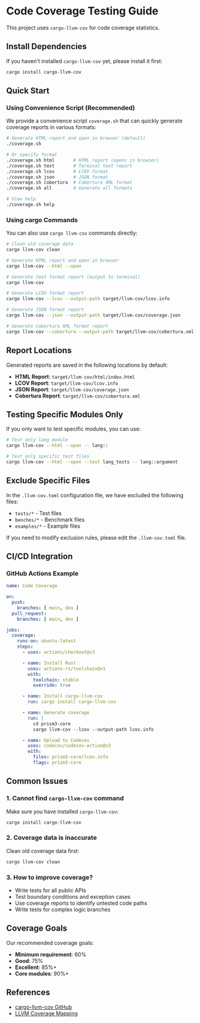 # Code Coverage Testing Guide

This project uses `cargo-llvm-cov` for code coverage statistics.

## Install Dependencies

If you haven't installed `cargo-llvm-cov` yet, please install it first:

```bash
cargo install cargo-llvm-cov
```

## Quick Start

### Using Convenience Script (Recommended)

We provide a convenience script `coverage.sh` that can quickly generate coverage reports in various formats:

```bash
# Generate HTML report and open in browser (default)
./coverage.sh

# Or specify format
./coverage.sh html       # HTML report (opens in browser)
./coverage.sh text       # Terminal text report
./coverage.sh lcov       # LCOV format
./coverage.sh json       # JSON format
./coverage.sh cobertura  # Cobertura XML format
./coverage.sh all        # Generate all formats

# View help
./coverage.sh help
```

### Using cargo Commands

You can also use `cargo llvm-cov` commands directly:

```bash
# Clean old coverage data
cargo llvm-cov clean

# Generate HTML report and open in browser
cargo llvm-cov --html --open

# Generate text format report (output to terminal)
cargo llvm-cov

# Generate LCOV format report
cargo llvm-cov --lcov --output-path target/llvm-cov/lcov.info

# Generate JSON format report
cargo llvm-cov --json --output-path target/llvm-cov/coverage.json

# Generate Cobertura XML format report
cargo llvm-cov --cobertura --output-path target/llvm-cov/cobertura.xml
```

## Report Locations

Generated reports are saved in the following locations by default:

- **HTML Report**: `target/llvm-cov/html/index.html`
- **LCOV Report**: `target/llvm-cov/lcov.info`
- **JSON Report**: `target/llvm-cov/coverage.json`
- **Cobertura Report**: `target/llvm-cov/cobertura.xml`

## Testing Specific Modules Only

If you only want to test specific modules, you can use:

```bash
# Test only lang module
cargo llvm-cov --html --open -- lang::

# Test only specific test files
cargo llvm-cov --html --open --test lang_tests -- lang::argument
```

## Exclude Specific Files

In the `.llvm-cov.toml` configuration file, we have excluded the following files:

- `tests/*` - Test files
- `benches/*` - Benchmark files
- `examples/*` - Example files

If you need to modify exclusion rules, please edit the `.llvm-cov.toml` file.

## CI/CD Integration

### GitHub Actions Example

```yaml
name: Code Coverage

on:
  push:
    branches: [ main, dev ]
  pull_request:
    branches: [ main, dev ]

jobs:
  coverage:
    runs-on: ubuntu-latest
    steps:
      - uses: actions/checkout@v3

      - name: Install Rust
        uses: actions-rs/toolchain@v1
        with:
          toolchain: stable
          override: true

      - name: Install cargo-llvm-cov
        run: cargo install cargo-llvm-cov

      - name: Generate coverage
        run: |
          cd prism3-core
          cargo llvm-cov --lcov --output-path lcov.info

      - name: Upload to Codecov
        uses: codecov/codecov-action@v3
        with:
          files: prism3-core/lcov.info
          flags: prism3-core
```

## Common Issues

### 1. Cannot find `cargo-llvm-cov` command

Make sure you have installed `cargo-llvm-cov`:

```bash
cargo install cargo-llvm-cov
```

### 2. Coverage data is inaccurate

Clean old coverage data first:

```bash
cargo llvm-cov clean
```

### 3. How to improve coverage?

- Write tests for all public APIs
- Test boundary conditions and exception cases
- Use coverage reports to identify untested code paths
- Write tests for complex logic branches

## Coverage Goals

Our recommended coverage goals:

- **Minimum requirement**: 60%
- **Good**: 75%
- **Excellent**: 85%+
- **Core modules**: 90%+

## References

- [cargo-llvm-cov GitHub](https://github.com/taiki-e/cargo-llvm-cov)
- [LLVM Coverage Mapping](https://llvm.org/docs/CoverageMappingFormat.html)
